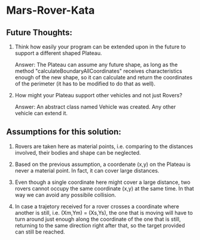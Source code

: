 # Mars-Rover-Kata

Future Thoughts: 
-----------------


1) Think how easily your program can be extended upon in the future to support a different shaped Plateau.
  
   Answer: The Plateau can assume any future shape, as long as the method "calculateBoundaryAllCoordinates" receives 
characteristics enough of the new shape, so it can calculate and return the coordinates of the perimeter (it has to be modified to do that as well). 

2) How might your Plateau support other vehicles and not just Rovers?

   Answer:  An abstract class named Vehicle was created. Any other vehicle can extend it.



Assumptions for this solution: 
-------------------------------

1) Rovers are taken here as material points, i.e. comparing to the distances involved, their bodies and shape can be neglected.

2) Based on the previous assumption, a coordenate (x,y) on the Plateau is never a material point. In fact, it can cover large distances. 

3) Even though a single coordinate here might cover a large distance, two rovers cannot occupy the same coordinate (x,y) at the same time. In that way we can avoid any possibile collision.
4) In case a trajetory received for a rover crosses a coordinate where another is still, i.e. (Xm,Ym) = (Xs,Ys), the one that is moving will have to turn around just enough along the coordinate of the one that is still, returning to the same direction right after that, so the target provided can still be reached.
